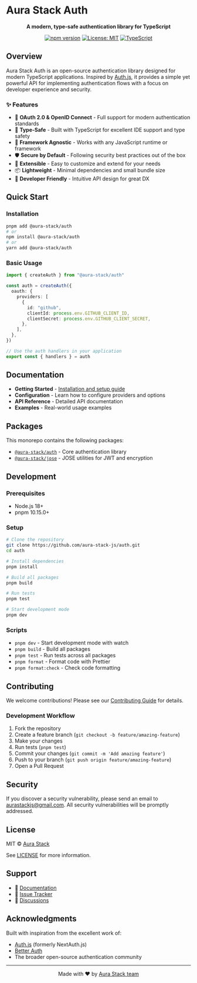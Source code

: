 # Aura Stack Auth

<div align="center">

**A modern, type-safe authentication library for TypeScript**

[![npm version](https://img.shields.io/npm/v/@aura-stack/auth.svg)](https://www.npmjs.com/package/@aura-stack/auth)
[![License: MIT](https://img.shields.io/badge/License-MIT-blue.svg)](https://opensource.org/licenses/MIT)
[![TypeScript](https://img.shields.io/badge/TypeScript-5.9+-blue.svg)](https://www.typescriptlang.org/)

</div>

## Overview

Aura Stack Auth is an open-source authentication library designed for modern TypeScript applications. Inspired by [Auth.js](https://authjs.dev/), it provides a simple yet powerful API for implementing authentication flows with a focus on developer experience and security.

### ✨ Features

- 🔐 **OAuth 2.0 & OpenID Connect** - Full support for modern authentication standards
- 🎯 **Type-Safe** - Built with TypeScript for excellent IDE support and type safety
- 🚀 **Framework Agnostic** - Works with any JavaScript runtime or framework
- 🛡️ **Secure by Default** - Following security best practices out of the box
- 🔌 **Extensible** - Easy to customize and extend for your needs
- 📦 **Lightweight** - Minimal dependencies and small bundle size
- 🎨 **Developer Friendly** - Intuitive API design for great DX

## Quick Start

### Installation

```bash
pnpm add @aura-stack/auth
# or
npm install @aura-stack/auth
# or
yarn add @aura-stack/auth
```

### Basic Usage

```typescript
import { createAuth } from "@aura-stack/auth"

const auth = createAuth({
  oauth: {
    providers: [
      {
        id: "github",
        clientId: process.env.GITHUB_CLIENT_ID,
        clientSecret: process.env.GITHUB_CLIENT_SECRET,
      },
    ],
  },
})

// Use the auth handlers in your application
export const { handlers } = auth
```

## Documentation

- **Getting Started** - [Installation and setup guide](#quick-start)
- **Configuration** - Learn how to configure providers and options
- **API Reference** - Detailed API documentation
- **Examples** - Real-world usage examples

## Packages

This monorepo contains the following packages:

- [`@aura-stack/auth`](./packages/core) - Core authentication library
- [`@aura-stack/jose`](./packages/jose) - JOSE utilities for JWT and encryption

## Development

### Prerequisites

- Node.js 18+
- pnpm 10.15.0+

### Setup

```bash
# Clone the repository
git clone https://github.com/aura-stack-js/auth.git
cd auth

# Install dependencies
pnpm install

# Build all packages
pnpm build

# Run tests
pnpm test

# Start development mode
pnpm dev
```

### Scripts

- `pnpm dev` - Start development mode with watch
- `pnpm build` - Build all packages
- `pnpm test` - Run tests across all packages
- `pnpm format` - Format code with Prettier
- `pnpm format:check` - Check code formatting

## Contributing

We welcome contributions! Please see our [Contributing Guide](CONTRIBUTING.md) for details.

### Development Workflow

1. Fork the repository
2. Create a feature branch (`git checkout -b feature/amazing-feature`)
3. Make your changes
4. Run tests (`pnpm test`)
5. Commit your changes (`git commit -m 'Add amazing feature'`)
6. Push to your branch (`git push origin feature/amazing-feature`)
7. Open a Pull Request

## Security

If you discover a security vulnerability, please send an email to [aurastackjs@gmail.com](mailto:aurastackjs@gmail.com). All security vulnerabilities will be promptly addressed.

## License

MIT © [Aura Stack](https://github.com/aura-stack-js)

See [LICENSE](LICENSE) for more information.

## Support

- 📖 [Documentation](https://github.com/aura-stack-js/auth#readme)
- 🐛 [Issue Tracker](https://github.com/aura-stack-js/auth/issues)
- 💬 [Discussions](https://github.com/aura-stack-js/auth/discussions)

## Acknowledgments

Built with inspiration from the excellent work of:

- [Auth.js](https://authjs.dev/) (formerly NextAuth.js)
- [Better Auth](https://github.com/better-auth/better-auth)
- The broader open-source authentication community

---

<p align="center">
  Made with ❤️ by <a href="https://github.com/aura-stack-js">Aura Stack team</a>
</p>
